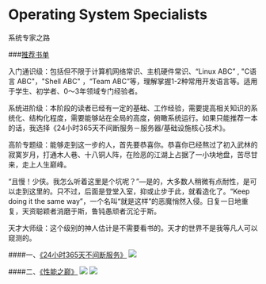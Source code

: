 # Operating System Specialists
系统专家之路

###[推荐书单](http://www.jianshu.com/p/7a633fdada4f)

入门通识级：包括但不限于计算机网络常识、主机硬件常识、“Linux ABC” , "C语言 ABC"，"Shell ABC" ，“Team ABC”等，理解掌握1-2种常用开发语言等。适用于学生、初学者、0～3年领域专门经验者。

系统进阶级：本阶段的读者已经有一定的基础、工作经验，需要提高相关知识的系统化、结构化程度，需要能够站在全局的高度，俯瞰系统运行。如果只能推荐一本的话，我选择《24小时365天不间断服务－服务器/基础设施核心技术》。

高阶专题级：能够走到这一步的人，首先要恭喜你。恭喜你已经熬过了初入武林的寂寞岁月，打通木人巷、十八铜人阵，在险恶的江湖上占据了一小块地盘，苦尽甘来，走上人生巅峰。

“且慢！少侠。我怎么听着这里是个坑呢？”—是的，大多数人稍微有点耐性，是可以走到这里的。只不过，后面是登堂入室，抑或止步于此，就看造化了。“Keep doing it the same way”，一个名叫“就是这样”的恶魔悄然入侵。日复一日地重复，天资聪颖者消磨于斯，鲁钝愚顽者沉沦于斯。

天才大师级：这个级别的神人估计是不需要看书的。天才的世界不是我等凡人可以窥测的。

####一、[《24小时365天不间断服务》](http://www.jianshu.com/p/7a633fdada4f)
![](https://github.com/zijingshanke/perf-master/blob/master/book/724365/724365-1.png)

####二、[《性能之巅》](http://www.jianshu.com/p/7a633fdada4f)
![](https://github.com/zijingshanke/perf-master/blob/master/book/sysperf/s28283455.jpg)
![](https://github.com/zijingshanke/perf-master/blob/master/book/sysperf/QQ20160128-1%402x.png)
